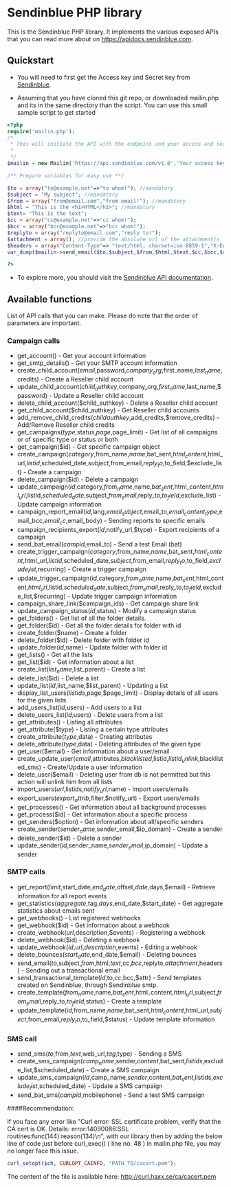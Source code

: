 # Sendinblue PHP library

This is the Sendinblue PHP library. It implements the various exposed APIs that you can read more about on https://apidocs.sendinblue.com.


## Quickstart

 * You will need to first get the Access key and Secret key from [Sendinblue](https://www.sendinblue.com).

 * Assuming that you have cloned this git repo, or downloaded mailin.php and its in the same directory than the script. You can use this small sample script to get started

```PHP
<?php
require('mailin.php');
/*
 * This will initiate the API with the endpoint and your access and secret key.
 *
 */
$mailin = new Mailin('https://api.sendinblue.com/v1.0','Your access key','Your secret key');  

/** Prepare variables for easy use **/ 

$to = array("to@example.net"=>"to whom!"); //mandatory
$subject = "My subject"; //mandatory
$from = array("from@email.com","from email!"); //mandatory
$html = "This is the <h1>HTML</h1>"; //mandatory
$text= "This is the text";
$cc = array("cc@example.net"=>"cc whom!"); 
$bcc = array("bcc@example.net"=>"bcc whom!");
$replyto = array("replyto@email.com","reply to!"); 
$attachment = array(); //provide the absolute url of the attachment/s 
$headers = array("Content-Type"=> "text/html; charset=iso-8859-1","X-Ewiufkdsjfhn"=> "hello","X-Custom" => "Custom");
var_dump($mailin->send_email($to,$subject,$from,$html,$text,$cc,$bcc,$replyto,$attachment,$headers));

?>
```

 * To explore more, you should visit the [Sendinblue API documentation](https://apidocs.sendinblue.com).

## Available functions

List of API calls that you can make. Please do note that the order of parameters are important.

### Campaign calls

 * get_account() - Get your account information
 * get_smtp_details() - Get your SMTP account information
 * create_child_account($email,$password,$company_org,$first_name,$last_name,$credits) - Create a Reseller child account
 * update_child_account($child_authkey,$company_org,$first_name,$last_name,$password) - Update a Reseller child account
 * delete_child_account($child_authkey) - Delete a Reseller child account
 * get_child_account($child_authkey) - Get Reseller child accounts
 * add_remove_child_credits($childauthkey,$add_credits,$remove_credits) - Add/Remove Reseller child credits
 * get_campaigns($type,$status,$page,$page_limit) - Get list of all campaigns or of specific type or status or both
 * get_campaign($id) - Get specific campaign object
 * create_campaign($category,$from_name,$name,$bat_sent,$html_content,$html_url,$listid,$scheduled_date,$subject,$from_email,$reply_to,$to_field,$exclude_list) - Create a campaign
 * delete_campaign($id) - Delete a campaign
 * update_campaign($id,$category,$from_name,$name,$bat_sent,$html_content,$html_url,$listid,$scheduled_date,$subject,$from_email,$reply_to,$to_field,$exclude_list) - Update campaign information
 * campaign_report_email($id,$lang,$email_subject,$email_to,$email_content_type,$email_bcc,$email_cc,$email_body) - Sending reports to specific emails
 * campaign_recipients_export($id,$notify_url,$type) - Export recipients of a campaign
 * send_bat_email($campid,$email_to) - Send a test Email (bat)
 * create_trigger_campaign($category,$from_name,$name,$bat_sent,$html_content,$html_url,$listid,$scheduled_date,$subject,$from_email,$reply_to,$to_field,$exclude_list,$recurring) - Create a trigger campaign
 * update_trigger_campaign($id,$category,$from_name,$name,$bat_sent,$html_content,$html_url,$listid,$scheduled_date,$subject,$from_email,$reply_to,$to_field,$exclude_list,$recurring) - Update trigger campaign information
 * campaign_share_link($campaign_ids) - Get campaign share link
 * update_campaign_status($id,$status) - Modify a campaign status
 * get_folders() - Get list of all the folder details.
 * get_folder($id) - Get all the folder details for folder with id <id>
 * create_folder($name) - Create a folder
 * delete_folder($id) - Delete folder with folder id <id>
 * update_folder($id,$name) - Update folder with folder id <id>
 * get_lists() - Get all the lists
 * get_list($id) - Get information about a list
 * create_list($list_name,$list_parent) - Create a list
 * delete_list($id) - Delete a list
 * update_list($id,$list_name,$list_parent) - Updating a list
 * display_list_users($listids,$page,$page_limit) - Display details of all users for the given lists
 * add_users_list($id,$users) - Add users to a list
 * delete_users_list($id,$users) - Delete users from a list
 * get_attributes() - Listing all attributes
 * get_attribute($type) - Listing a certain type attributes
 * create_attribute($type,$data) - Creating attributes
 * delete_attribute($type,$data) - Deleting attributes of the given type
 * get_user($email) - Get information about a user/email
 * create_update_user($email,$attributes,$blacklisted,$listid,$listid_unlink,$blacklisted_sms) - Create/Update a user information
 * delete_user($email) - Deleting user from db is not permitted but this action will unlink him from all lists
 * import_users($url,$listids,$notify_url,$name) - Import users/emails
 * export_users($export_attrib,$filter,$notify_url) - Export users/emails
 * get_processes() - Get information about all background processes
 * get_process($id) - Get information about a specific process
 * get_senders($option) - Get information about all/specific senders
 * create_sender($sender_name,$sender_email,$ip_domain) - Create a sender
 * delete_sender($id) - Delete a sender
 * update_sender($id,$sender_name,$sender_email,$ip_domain) - Update a sender

### SMTP calls

 * get_report($limit,$start_date,$end_date,$offset,$date,$days,$email) - Retrieve information for all report events
 * get_statistics($aggregate,$tag,$days,$end_date,$start_date) - Get aggregate statistics about emails sent
 * get_webhooks() - List registered webhooks
 * get_webhook($id) - Get information about a webhook
 * create_webhook($url,$description,$events) - Registering a webhook
 * delete_webhook($id) - Deleting a webhook
 * update_webhook($id,$url,$description,$events) - Editing a webhook
 * delete_bounces($start_date,$end_date,$email) - Deleting bounces
 * send_email($to,$subject,$from,$html,$text,$cc,$bcc,$replyto,$attachment,$headers) - Sending out a transactional email
 * send_transactional_template($id,$to,$cc,$bcc,$attr) - Send templates created on Sendinblue, through Sendinblue smtp.
 * create_template($from_name,$name,$bat_sent,$html_content,$html_url,$subject,$from_email,$reply_to,$to_field,$status) - Create a template 
 * update_template($id,$from_name,$name,$bat_sent,$html_content,$html_url,$subject,$from_email,$reply_to,$to_field,$status) - Update template information

### SMS call

 * send_sms($to,$from,$text,$web_url,$tag,$type) - Sending a SMS
 * create_sms_campaign($camp_name,$sender,$content,$bat_sent,$listids,$exclude_list,$scheduled_date) - Create a SMS campaign
 * update_sms_campaign($id,$camp_name,$sender,$content,$bat_sent,$listids,$exclude_list,$scheduled_date) - Update a SMS campaign
 * send_bat_sms($campid,$mobilephone) - Send a test SMS campaign

####Recommendation:

If you face any error like "Curl error: SSL certificate problem, verify that the CA cert is OK. Details: error:14090086:SSL routines:func(144):reason(134)\n", with our library then by adding the below line of code just before curl_exec() ( line no. 48 ) in mailin.php file, you may no longer face this issue.
```PHP
curl_setopt($ch, CURLOPT_CAINFO, "PATH_TO/cacert.pem");
```
The content of the file is available here: http://curl.haxx.se/ca/cacert.pem